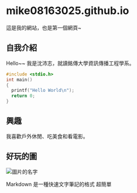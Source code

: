 # mike08163025.github.io

這是我的網站，也是第一個網頁~

## 自我介紹  
Hello~~ 我是沈沛志，就讀銘傳大學資訊傳播工程學系。

```c
#include <stdio.h>
int main()
{
  printf("Hello World\n");
  return 0;
}
```

## 興趣 
我喜歡戶外休閒、吃美食和看電影。

## 好玩的圖
![圖片的名字](https://photo.16pic.com/00/52/02/16pic_5202783_b.jpg)


Markdown 是一種快速文字筆記的格式 超簡單
